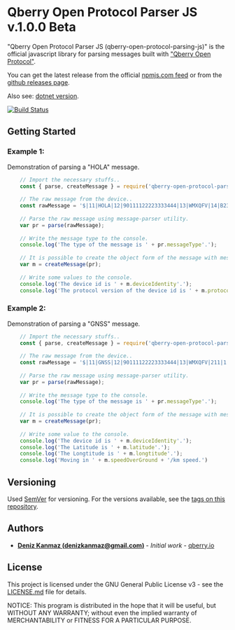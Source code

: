 # Qberry Open Protocol Parser JS v.1.0.0 Beta

"Qberry Open Protocol Parser JS (qberry-open-protocol-parsing-js)" is the official javascript library for parsing messages built with ["Qberry Open Protocol"](https://github.com/denizkanmaz/qberry-open-protocol).

You can get the latest release from the official [npmjs.com feed](https://www.npmjs.com/package/qberry-open-protocol-parsing-js) or from the [github releases page](https://github.com/denizkanmaz/qberry-open-protocol-parsing-js/releases).

Also see: [dotnet version](https://github.com/denizkanmaz/qberry-open-protocol-parsing-dotnet).

[![Build Status](https://travis-ci.com/denizkanmaz/qberry-open-protocol-parsing-js.svg?branch=master)](https://travis-ci.com/denizkanmaz/qberry-open-protocol-parsing-js)

## Getting Started

### Example 1:
Demonstration of parsing a "HOLA" message.
```javascript
    // Import the necessary stuffs..
    const { parse, createMessage } = require('qberry-open-protocol-parsing-js');
    
    // The raw message from the device..
    const rawMessage = '$|11|HOLA|12|90111122223333444|13|WMXQFV|14|B23a56|15|ONE|16|1.0.0|$';
    
    // Parse the raw message using message-parser utility.
    var pr = parse(rawMessage);
    
    // Write the message type to the console.
    console.log('The type of the message is ' + pr.messageType'.');
    
    // It is possible to create the object form of the message with message specific properties.
    var m = createMessage(pr);
    
    // Write some values to the console.
    console.log('The device id is ' + m.deviceIdentity'.');
    console.log('The protocol version of the device id is ' + m.protocolVersion'.');
```
  
### Example 2:
Demonstration of parsing a "GNSS" message.
```javascript
    // Import the necessary stuffs..
    const { parse, createMessage } = require('qberry-open-protocol-parsing-js');
    
    // The raw message from the device..
    const rawMessage = '$|11|GNSS|12|90111122223333444|13|WMXQFV|211|1|212|39.922790|213|32.838507|214|108.600|215|0.43|216|344.6|217|1|218|5|219|0|$';
    
    // Parse the raw message using message-parser utility.
    var pr = parse(rawMessage);
    
    // Write the message type to the console.
    console.log('The type of the message is ' + pr.messageType'.');
    
    // It is possible to create the object form of the message with message specific properties.
    var m = createMessage(pr);
    
    // Write some value to the console.
    console.log('The device id is ' + m.deviceIdentity'.');
    console.log('The Latitude is ' + m.latitude'.');
    console.log('The Longtitude is ' + m.longtitude'.');
    console.log('Moving in ' + m.speedOverGround + '/km speed.')
```
## Versioning

Used [SemVer](http://semver.org/) for versioning. For the versions available, see the [tags on this repository](https://github.com/denizkanmaz/qberry-open-protocol-parsing-dotnet/tags). 

## Authors

* **[Deniz Kanmaz (denizkanmaz@gmail.com)](https://github.com/denizkanmaz)** - *Initial work* - [qberry.io](https://qberry.io)

## License

This project is licensed under the GNU General Public License v3 - see the [LICENSE.md](LICENSE.md) file for details.

NOTICE: This program is distributed in the hope that it will be useful, but WITHOUT ANY WARRANTY; without even the implied warranty of MERCHANTABILITY or FITNESS FOR A PARTICULAR PURPOSE.